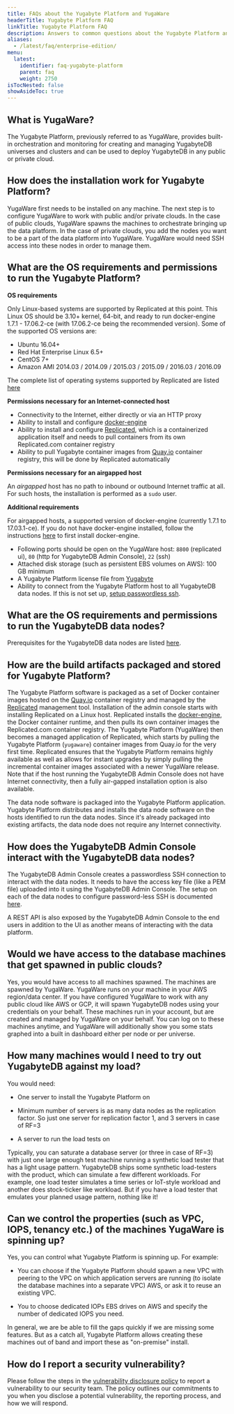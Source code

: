 ```yaml
---
title: FAQs about the Yugabyte Platform and YugaWare
headerTitle: Yugabyte Platform FAQ
linkTitle: Yugabyte Platform FAQ
description: Answers to common questions about the Yugabyte Platform and YugaWare.
aliases:
  - /latest/faq/enterprise-edition/
menu:
  latest:
    identifier: faq-yugabyte-platform
    parent: faq
    weight: 2750
isTocNested: false
showAsideToc: true
---
```


## What is YugaWare?

The Yugabyte Platform, previously referred to as YugaWare, provides built-in orchestration and monitoring for creating and managing YugabyteDB universes and clusters and can be used to deploy YugabyteDB in any public or private cloud.

## How does the installation work for Yugabyte Platform?

YugaWare first needs to be installed on any machine. The next step is to configure YugaWare to work with public and/or private clouds. In the case of public clouds, YugaWare spawns the machines to orchestrate bringing up the data platform. In the case of private clouds, you add the nodes you want to be a part of the data platform into YugaWare. YugaWare would need SSH access into these nodes in order to manage them.

## What are the OS requirements and permissions to run the Yugabyte Platform?

**OS requirements**

Only Linux-based systems are supported by Replicated at this point. This Linux OS should be 3.10+ kernel, 64-bit, and ready to run docker-engine 1.7.1 - 17.06.2-ce (with 17.06.2-ce being the recommended version). Some of the supported OS versions are:

- Ubuntu 16.04+
- Red Hat Enterprise Linux 6.5+
- CentOS 7+
- Amazon AMI 2014.03 / 2014.09 / 2015.03 / 2015.09 / 2016.03 / 2016.09

The complete list of operating systems supported by Replicated are listed [here](https://www.replicated.com/docs/distributing-an-application/supported-operating-systems/)

**Permissions necessary for an Internet-connected host**

- Connectivity to the Internet, either directly or via an HTTP proxy
- Ability to install and configure [docker-engine](https://docs.docker.com/engine/)
- Ability to install and configure [Replicated](https://www.replicated.com/), which is a containerized application itself and needs to pull containers from its own Replicated.com container registry
- Ability to pull Yugabyte container images from [Quay.io](https://quay.io/) container registry, this will be done by Replicated automatically

**Permissions necessary for an airgapped host**

An _airgapped_ host has no path to inbound or outbound Internet traffic at all. For such hosts, the installation is performed as a `sudo` user.

**Additional requirements**

For airgapped hosts, a supported version of docker-engine (currently 1.7.1 to 17.03.1-ce). If you do not have docker-engine installed, follow the instructions [here](https://www.replicated.com/docs/kb/supporting-your-customers/installing-docker-in-airgapped/) to first install docker-engine.

- Following ports should be open on the YugaWare host: `8800` (replicated ui), `80` (http for YugabyteDB Admin Console), `22` (ssh)
- Attached disk storage (such as persistent EBS volumes on AWS): 100 GB minimum
- A Yugabyte Platform license file from [Yugabyte](https://www.yugabyte.com/platform/#request-trial-form)
- Ability to connect from the Yugabyte Platform host to all YugabyteDB data nodes. If this is not set up, [setup passwordless ssh](#step-5-troubleshoot-yugaware).

## What are the OS requirements and permissions to run the YugabyteDB data nodes?

Prerequisites for the YugabyteDB data nodes are listed [here](../../../deploy/multi-node-cluster/#prerequisites).

## How are the build artifacts packaged and stored for Yugabyte Platform?

The Yugabyte Platform software is packaged as a set of Docker container images hosted on the [Quay.io](https://quay.io/) container registry and managed by the [Replicated](https://www.replicated.com/) management tool. Installation of the admin console starts with installing Replicated on a Linux host. Replicated installs the [docker-engine](https://docs.docker.com/engine/), the Docker container runtime, and then pulls its own container images the Replicated.com container registry. The Yugabyte Platform (YugaWare) then becomes a managed application of Replicated, which starts by pulling the Yugabyte Platform (`yugaware`) container images from Quay.io for the very first time. Replicated ensures that the Yugabyte Platform remains highly available as well as allows for instant upgrades by simply pulling the incremental container images associated with a newer YugaWare release. Note that if the host running the YugabyteDB Admin Console does not have Internet connectivity, then a fully air-gapped installation option is also available.

The data node software is packaged into the Yugabyte Platform application. Yugabyte Platform distributes and installs the data node software on the hosts identified to run the data nodes. Since it's already packaged into existing artifacts, the data node does not require any Internet connectivity.

## How does the YugabyteDB Admin Console interact with the YugabyteDB data nodes?

The YugabyteDB Admin Console creates a passwordless SSH connection to interact with the data nodes. It needs to have the access key file (like a PEM file) uploaded into it using the YugabyteDB Admin Console. The setup on each of the data nodes to configure password-less SSH is documented [here](../../deploy/#private-cloud-or-on-premises-data-centers).

A REST API is also exposed by the YugabyteDB Admin Console to the end users in addition to the UI as another means of interacting with the data platform.

## Would we have access to the database machines that get spawned in public clouds?

Yes, you would have access to all machines spawned. The machines are spawned by YugaWare. YugaWare runs on your machine in your AWS region/data center. If you have configured YugaWare to work with any public cloud like AWS or GCP, it will spawn YugabyteDB nodes using your credentials on your behalf. These machines run in your account, but are created and managed by YugaWare on your behalf. You can log on to these machines anytime, and YugaWare will additionally show you some stats graphed into a built in dashboard either per node or per universe.

## How many machines would I need to try out YugabyteDB against my load?

You would need:  

- One server to install the Yugabyte Platform on  

- Minimum number of servers is as many data nodes as the replication factor. So just one server for replication factor 1, and 3 servers in case of RF=3  
- A server to run the load tests on  

Typically, you can saturate a database server (or three in case of RF=3) with just one large enough test machine running a synthetic load tester that has a light usage pattern. YugabyteDB ships some synthetic load-testers with the product, which can simulate a few different workloads. For example, one load tester simulates a time series or IoT-style workload and another does stock-ticker like workload. But if you have a load tester that emulates your planned usage pattern, nothing like it!

## Can we control the properties (such as VPC, IOPS, tenancy etc.) of the machines YugaWare is spinning up?

Yes, you can control what Yugabyte Platform is spinning up. For example:

- You can choose if the Yugabyte Platform should spawn a new VPC with peering to the VPC on which application servers are running (to isolate the database machines into a separate VPC) AWS, or ask it to reuse an existing VPC.  

- You to choose dedicated IOPs EBS drives on AWS and specify the number of dedicated IOPS you need.  

In general, we are be able to fill the gaps quickly if we are missing some features. But as a catch all, Yugabyte Platform allows creating these machines out of band and import these as "on-premise" install.  

## How do I report a security vulnerability?

Please follow the steps in the [vulnerability disclosure policy](/latest/secure/vulnerability-disclosure-policy) to report a vulnerability to our security team. The policy outlines our commitments to you when you disclose a potential vulnerability, the reporting process, and how we will respond.

